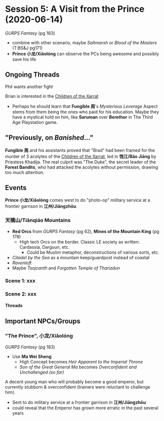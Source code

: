 # Session 5: A Visit from the Prince (2020-06-14)

_GURPS Fantasy_ (pg 183)
- combine with other scenario, maybe _Saltmarsh_ or _Blood of the Masters_
  (T:BS&J pg171)
- **Prince 小龙/Xiǎolóng** can observe the PCs being awesome and possibly
  save his life

## Ongoing Threads
Phil wants another fight

Brian is interested in the [Children of the Xarrat](../cthulhu_missionaries.md)
- Perhaps he should learn that **Fungible 周**'s _Mysterious Leverage_ Aspect
  stems from them being the ones who paid for his education. Maybe they have a
  mystical hold on him, like **Saruman** over **Berethor** in The Third Age
  Playstation game.

## "Previously, on _Banished_..."
**Fungible 周** and his assistants proved that "Brad" had been framed for the
murder of 3 acolytes of the [Children of the Xarrat](../cthulhu_missionaries.md),
led in **饱江/Băo Jiāng** by Priestess Khadija. The real culprit was
"The Duke", the secret leader of the **Forest Bandits**, who had attacked the
acolytes without permission, drawing too much attention.

## Events
**Prince 小龙/Xiǎolóng** comes west to do "photo-op" military service at a
frontier garrison in **江州/Jiāngzhōu**.

### 天橋山/Tiānqiáo Mountains
- **Red Orcs** from _GURPS Fantasy_ (pg 62),
  **Mines of the Mountain King** (pg 178)
  - High tech Orcs on the border. Classic LE society as written: Cardassia,
    Darguun, etc.
    - Could be Muslim metaphor, deconstructions of various sorts, etc.
- _Citadel by the Sea_ as a mountain keep/guardpost instead of coastal
- _Ravenloft_
- Maybe _Tsojcanth_ and _Forgotten Temple of Tharizdun_


### Scene 1: xxx

### Scene 2: xxx

#### Threads

## Important NPCs/Groups

### "The Prince", 小龙/Xiǎolóng
_GURPS Fantasy_ (pg 183)
- Use **Ma Wei Sheng**
  - High Concept becomes _Heir Apparent to the Imperial Throne_
  - _Son of the Great General Ma_ becomes
  _Overconfident and Unchallenged (so far)_

A decent young man who will probably become a good emperor,
but currently stubborn & overconfident (trainers were reluctant to challenge him).
- Sent to do military service at a frontier garrison in **江州/Jiāngzhōu**
- could reveal that the Emperor has grown more erratic in the past several years

